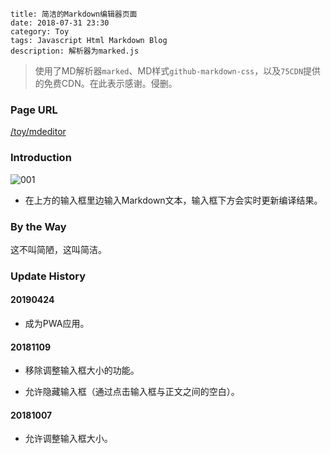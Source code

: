 ```
title: 简洁的Markdown编辑器页面
date: 2018-07-31 23:30
category: Toy
tags: Javascript Html Markdown Blog
description: 解析器为marked.js
```

> 使用了MD解析器`marked`、MD样式`github-markdown-css`，以及`75CDN`提供的免费CDN。在此表示感谢。侵删。

### Page URL

[/toy/mdeditor](/toy/mdeditor)

### Introduction

![001](/res/20180731-2330-001.webp)

* 在上方的输入框里边输入Markdown文本，输入框下方会实时更新编译结果。

### By the Way

这不叫简陋，这叫简洁。

### Update History

#### 20190424

* 成为PWA应用。

#### 20181109

* 移除调整输入框大小的功能。

* 允许隐藏输入框（通过点击输入框与正文之间的空白）。

#### 20181007

* 允许调整输入框大小。
